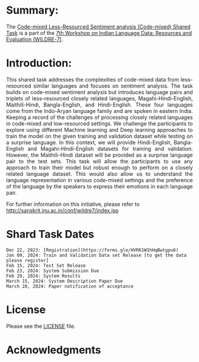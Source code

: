 # Summary:
The [Code-mixed Less-Resourced Sentiment analysis (Code-mixed) Shared Task](https://github.com/wildre-workshop/wildre-7_code-mixed-sentiment-analysis/) is a part of the [7th Workshop on Indian Language Data: Resources and Evaluation (WILDRE-7)](http://sanskrit.jnu.ac.in/conf/wildre7/index.jsp).
# Introduction: 
<p align="justify">This shared task addresses the complexities of code-mixed data from less-resourced similar languages and focuses on sentiment analysis. The task builds on code-mixed sentiment analysis but introduces language pairs and triplets of less-resourced closely related languages, Magahi-Hindi-English, Maithili-Hindi, Bangla-English, and Hindi-English. These four languages come from the Indo-Aryan language family and are spoken in eastern India.
Keeping a record of the challenges of processing closely related languages in code-mixed and low-resourced settings. We challenge the participants to explore using different Machine learning and Deep learning approaches to train the model on the given training and validation dataset while testing on a surprise language. In this context, we will provide Hindi-English, Bangla-English and Magahi-Hindi-English datasets for training and validation. However, the Maithili-Hindi dataset will be provided as a surprise language pair to the test sets. This task will allow the participants to use any approach to train their model but robust enough to perform on a closely related language dataset. This would also allow us to understand the language representation in various code-mixed settings and the preference of the language by the speakers to express their emotions in each language pair. </p>

For further information on this initiative, please refer to http://sanskrit.jnu.ac.in/conf/wildre7/index.jsp

# Shard Task Dates
```
Dec 22, 2023: [Registration](https://forms.gle/HVRK1W1hHqBwtgpu6)
Jan 09, 2024: Train and Validation Data set Release [to get the data please register]
Feb 15, 2024: Test Set Release
Feb 23, 2024: System Submission Due
Feb 29, 2024: System Results
March 15, 2024: System Description Paper Due
March 28, 2024: Paper notification of acceptance
```

# License
Please see the [LICENSE](https://github.com/wildre-workshop/wildre-7_code-mixed-sentiment-analysis/blob/main/LICENSE) file.

# Acknowledgments

